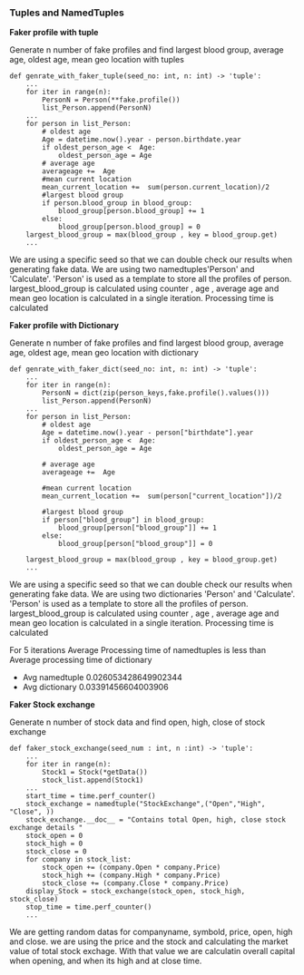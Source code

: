 ### Tuples and NamedTuples

**Faker profile with tuple**

Generate n number of fake profiles and find largest blood group,
    average age, oldest age, mean geo location with tuples


    def genrate_with_faker_tuple(seed_no: int, n: int) -> 'tuple':
        ...
        for iter in range(n):
            PersonN = Person(**fake.profile())
            list_Person.append(PersonN)
        ...
        for person in list_Person:
            # oldest age 
            Age = datetime.now().year - person.birthdate.year        
            if oldest_person_age <  Age:                     
                oldest_person_age = Age
            # average age
            averageage +=  Age
            #mean current location
            mean_current_location +=  sum(person.current_location)/2
            #largest blood group
            if person.blood_group in blood_group:
                blood_group[person.blood_group] += 1
            else:
                blood_group[person.blood_group] = 0
        largest_blood_group = max(blood_group , key = blood_group.get)    
        ...

We are using a specific seed so that we can double check our results when generating fake data. We are using two namedtuples'Person' and 'Calculate'. 'Person' is used as a template to store all the profiles of person. largest_blood_group is calculated using counter , age , average age and mean geo location is calculated in a single iteration. Processing time is calculated


**Faker profile with Dictionary**

Generate n number of fake profiles and find largest blood group,
    average age, oldest age, mean geo location with dictionary
	

    def genrate_with_faker_dict(seed_no: int, n: int) -> 'tuple':
        ...
        for iter in range(n):
            PersonN = dict(zip(person_keys,fake.profile().values()))        
            list_Person.append(PersonN)
        ...
        for person in list_Person:
            # oldest age 
            Age = datetime.now().year - person["birthdate"].year        
            if oldest_person_age <  Age:                     
                oldest_person_age = Age

            # average age
            averageage +=  Age

            #mean current location
            mean_current_location +=  sum(person["current_location"])/2

            #largest blood group
            if person["blood_group"] in blood_group:
                blood_group[person["blood_group"]] += 1
            else:
                blood_group[person["blood_group"]] = 0
            
        largest_blood_group = max(blood_group , key = blood_group.get)    
        ...

We are using a specific seed so that we can double check our results when generating fake data. We are using two dictionaries 'Person' and 'Calculate'. 'Person' is used as a template to store all the profiles of person. largest_blood_group is calculated using counter , age , average age and mean geo location is calculated in a single iteration. Processing time is calculated

For 5 iterations Average Processing time of namedtuples  is less than Average processing time of dictionary 

- Avg namedtuple 0.026053428649902344
- Avg dictionary 0.03391456604003906

**Faker Stock exchange**

Generate n number of stock data and find open, high, close of stock exchange
	

    def faker_stock_exchange(seed_num : int, n :int) -> 'tuple':
        ...
        for iter in range(n):
            Stock1 = Stock(*getData())
            stock_list.append(Stock1)
        ...
        start_time = time.perf_counter()
        stock_exchange = namedtuple("StockExchange",("Open","High", "Close", ))
        stock_exchange.__doc__ = "Contains total Open, high, close stock exchange details "    
        stock_open = 0
        stock_high = 0
        stock_close = 0
        for company in stock_list:
            stock_open += (company.Open * company.Price)
            stock_high += (company.High * company.Price)
            stock_close += (company.Close * company.Price)
        display_Stock = stock_exchange(stock_open, stock_high, stock_close)
        stop_time = time.perf_counter()
        ...

We are getting random datas for companyname, symbold, price, open, high and close. we are using the price and the stock and calculating the market value of total stock exchage. With that value we are calculatin overall capital when opening, and when its high and at close time.